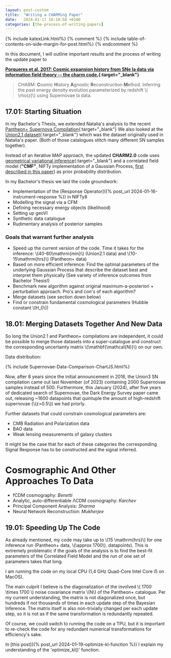 ```yaml
---
layout: post-custom
title:  "Writing a CHARMing Paper"
date:   2024-01-17 10:10:58 +0100
categories: [the-process-of-writing-papers]
---
```


{% include katexLink.html%}
{% comment %}
    {% include table-of-contents-on-side-margin-for-post.html%} 
{% endcomment %}

In this document, I will outline important results and the process of writing the update paper to 

**[Porqueres et al. 2017: Cosmic expansion history from SNe Ia data via information field theory -- the charm code.](https://arxiv.org/abs/1608.04007){:target="_blank"}**

> CHARM: **C**osmic **H**istory **A**gnostic **R**econstruction **M**ethod. Inferring the past energy density
> evolution parameterized by redshift \\( \rho(z)\\) using Supernovae Ia data.

## 17.01: Starting Situation

In my Bachelor's Thesis, we extended Natalia's analysis to the recent [Pantheon+ Supernova Compilation](https://pantheonplussh0es.github.io){:target="_blank"} 
We also looked at the [Union2.1 dataset](https://supernova.lbl.gov/Union/){:target="_blank"} which was the dataset originally used in Natalia's paper. (Both of those catalogues stitch many different SN samples together).

Instead of an iterative MAP approach, the updated **CHARM2.0** code uses [geometrical variational inference](https://arxiv.org/pdf/2105.10470.pdf){:target="_blank"} 
and a correlated field model (**"CMF"**, NIFTy implementation of a Gaussian Process, [first described in this paper](https://arxiv.org/pdf/2002.05218.pdf)) as 
prior probability distribution.

In my Bachelor's thesis we laid the code groundwork:

- Implementation of the [Response Operator]({% post_url 2024-01-16-instrument-response %}) in NIFTy8
- Modelling the signal via a CFM 
- Defining necessary energy objects (likelihood)
- Setting up geoVI
- Synthetic data catalogue
- Rudimentary analysis of posterior samples 

### Goals that warrant further analysis 

- Speed up the current version of the code. Time it takes for the inference: \\(40-60\mathrm{min}\\) (Union2.1 data) and \\(10-15\mathrm{hrs}\\) (Pantheon+ data)
- Based on more efficient inference: Find the optimal parameters of the underlying Gaussian Process that describe the dataset best and interpret them physically (See variety of inference outcomes from Bachelor Thesis!)
- Benchmark new algorithm against original maximum-a-posteriori + perturbation approach.  Pro's and con's of each algorithm?
- Merge datasets (see section down below)
- Find or constrain fundamental cosmological parameters  (Hubble constant \\(H_0\\)) 

## 18.01: Merging Datasets Together And New Data

So long the Union2.1 and Pantheon+ compilations are independent, it could be possible to merge those datasets
into a super-catalogue and construct the corresponding uncertainty matrix \\(\mathbf{\mathcal{N}}\\) on our own.

Data distribution: 

{% include Supernovae-Data-Comparison-ChartJS.html%}

Now, after 8 years since the initial announcement in 2016, the Union3 SN compilation came out last November (of 2023) containing 2000 
Supernovae samples instead of 500. Furthermore, this January (2024), after five years of dedicated search of Supernovae, 
the Dark Energy Survey paper came out, releasing ~1600 datapoints that quintuple the amount of high-redshift supernovae (\\(z>0.5\\)) we had priorly.


Further datasets that could constrain cosmological parameters are: 

- CMB Radiation and Polarization data
- BAO data
- Weak lensing measurements of galaxy clusters

It might be the case that for each of these categories the corresponding Signal Response has to be constructed and
the signal inferred. 

# Cosmographic And Other Approaches To Data

- fCDM cosmography: _Benetti_
- Analytic, auto-differentiable ΛCDM cosmography: _Karchev_
- Principal Component Analysis: _Sharma_
- Neural Network Reconstruction: _Mukherjee_


## 19.01: Speeding Up The Code

As already mentioned, my code may take up to \\(15 \mathrm{hrs}\\) for one inference run (Pantheon+ data, 
\\(\approx 1700\\). datapoints). This is extremely problematic if the 
goals of the analysis is to find the best-fit parameters of the Correlated Field Model and the run of one set of 
parameters takes that long. 

I am running the code on my local CPU (1,4 GHz Quad-Core Intel Core i5 on MacOS).

The main culprit I believe is the diagonalization of the involved \\( 1700 \times 1700 \\) noise covariance matrix \\(N\\)
of the Pantheon+ catalogue. Per my current understanding, the matrix is not diagonalized once, but hundreds if not 
thousands of times in each update step of the Bayesian Inference. The matrix itself is also non-trivially changed 
per each update step, so it is not as if the same transformation is redundantly repeated. 

Of course, we could switch to running the code on a TPU, but it is important to re-check the code for any 
redundant numerical transformations for efficiency's sake.

In [this post]({% post_url 2024-01-19-optimize-kl-function %}) I explain my understanding of the 'optimize_kl()' function.